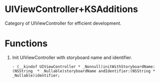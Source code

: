 # UIViewController+KSAdditions
Category of UIViewController for efficient development.

# Functions

1. Init UIViewController with storyboard name and identifier.

    ``` objc
    - (__kindof UIViewController * _Nonnull)initWithStoryboardName:(NSString  * _Nullable)storyboardName andIdentifier:(NSString * _Nullable)identifier;
    ```
